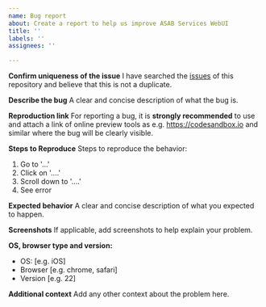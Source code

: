 ```yaml
---
name: Bug report
about: Create a report to help us improve ASAB Services WebUI
title: ''
labels: ''
assignees: ''

---
```


**Confirm uniqueness of the issue**
I have searched the [issues](https://github.com/TeskaLabs/asab-services-webui/issues) of this repository and believe that this is not a duplicate.

**Describe the bug**
A clear and concise description of what the bug is.

**Reproduction link**
For reporting a bug, it is **strongly recommended** to use and attach a link of online preview tools as e.g. https://codesandbox.io and similar where the bug will be clearly visible.

**Steps to Reproduce**
Steps to reproduce the behavior:
  1. Go to '...'
  2. Click on '....'
  3. Scroll down to '....'
  4. See error

**Expected behavior**
A clear and concise description of what you expected to happen.

**Screenshots**
If applicable, add screenshots to help explain your problem.

**OS, browser type and version:**
 - OS: [e.g. iOS]
 - Browser [e.g. chrome, safari]
 - Version [e.g. 22]

**Additional context**
Add any other context about the problem here.
